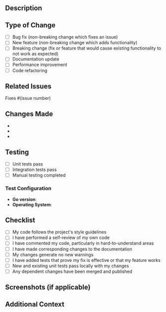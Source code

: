 ## Description

<!-- Provide a brief description of the changes in this PR -->

## Type of Change

<!-- Please delete options that are not relevant -->

- [ ] Bug fix (non-breaking change which fixes an issue)
- [ ] New feature (non-breaking change which adds functionality)
- [ ] Breaking change (fix or feature that would cause existing functionality to not work as expected)
- [ ] Documentation update
- [ ] Performance improvement
- [ ] Code refactoring

## Related Issues

<!-- Link to related issues -->
Fixes #(issue number)

## Changes Made

<!-- List the specific changes made in this PR -->

-
-
-

## Testing

<!-- Describe the tests you ran to verify your changes -->

- [ ] Unit tests pass
- [ ] Integration tests pass
- [ ] Manual testing completed

### Test Configuration

- **Go version**:
- **Operating System**:

## Checklist

<!-- Check all that apply -->

- [ ] My code follows the project's style guidelines
- [ ] I have performed a self-review of my own code
- [ ] I have commented my code, particularly in hard-to-understand areas
- [ ] I have made corresponding changes to the documentation
- [ ] My changes generate no new warnings
- [ ] I have added tests that prove my fix is effective or that my feature works
- [ ] New and existing unit tests pass locally with my changes
- [ ] Any dependent changes have been merged and published

## Screenshots (if applicable)

<!-- Add screenshots to help explain your changes -->

## Additional Context

<!-- Add any other context about the PR here -->